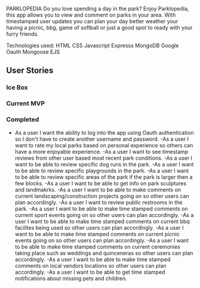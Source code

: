 PARKLOPEDIA
Do you love spending a day in the park?  Enjoy Parklopedia, this app allows you to view and comment on parks in your area.  With timestamped user updates you can plan your day better weather your having a picnic, bbg, game of softball or just a good spot to ready with your furry friends.

Technologies used:
HTML
CSS
Javascript
Expresss
MongoDB
Google Oauth
Mongoose
EJS

## User Stories

### Ice Box 

### Current MVP

### Completed
 - As a user I want the ability to log into the app using Oauth authentication so I don't have to create another username and password.
 -As a user I want to rate my local parks based on personal experience so others can have a more enjoyable experience.
 -As a user I want to see timestamp reviews from other user based most recent park conditions.
 -As a user I want to be able to review specific dog runs in the park.
 -As a user I want to be able to review specific playgrounds in the park.
 -As a user I want to be able to review specific areas of the park if the park is larger then a few blocks.
 -As a user I want to be able to get info on park sculptures and landmakrks.
 -As a user I want to be able to make comments on current landscaping/construction projects going on so other users can plan accordingly.
 -As a user I want to review public restrooms in the park.
 -As a user I want to be able to make time stamped comments on current sport events going on so other users can plan accordingly.
 -As a user I want to be able to make time stamped comments on current bbq facilites being used so other users can plan accordingly.
 -As a user I want to be able to make time stamped comments on current picnic events going on so other users can plan accordingly.
 -As a user I want to be able to make time stamped comments on current ceremonies taking place such as weddings and quinceneras so other users can plan accordingly.
 -As a user I want to be able to make time stamped comments on local vendors locations so other users can plan accordingly.
  -As a user I want to be able to get time stamped notifications about missing pets and children.
 